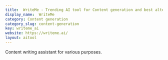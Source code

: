 ```yaml
---
title:  WriteMe - Trending AI tool for Content generation and best alternatives
display_name:  WriteMe
category: Content generation
category_slug: content-generation
key: writeme_ai
website: https://writeme.ai/
layout: aitool
---
```


Content writing assistant for various purposes.
